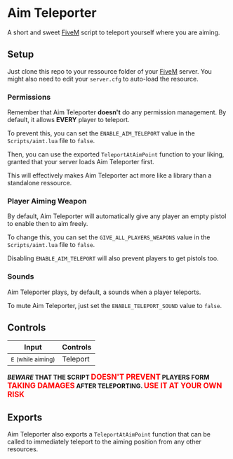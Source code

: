 # Aim Teleporter #

A short and sweet [FiveM][5m] script to teleport yourself where you are aiming.

## Setup ##

Just clone this repo to your ressource folder of your [FiveM][5m] server. You might also need to edit your `server.cfg` to
auto-load the resource.

### Permissions ###

Remember that Aim Teleporter **doesn't** do any permission management. By default, it allows **EVERY** player to teleport.

To prevent this, you can set the `ENABLE_AIM_TELEPORT` value in the `Scripts/aimt.lua` file to `false`.

Then, you can use the exported `TeleportAtAimPoint` function to your liking, granted that your server loads Aim Teleporter
first.

This will effectively makes Aim Teleporter act more like a library than a standalone ressource.

### Player Aiming Weapon ###

By default, Aim Teleporter will automatically give any player an empty pistol to enable then to aim freely.

To change this, you can set the `GIVE_ALL_PLAYERS_WEAPONS` value in the `Scripts/aimt.lua` file to `false`.

Disabling `ENABLE_AIM_TELEPORT` will also prevent players to get pistols too.

### Sounds ###

Aim Teleporter plays, by default, a sounds when a player teleports.

To mute Aim Teleporter, just set the `ENABLE_TELEPORT_SOUND` value to `false`.

## Controls ##

| Input                                         | Controls      |
|-----------------------------------------------|---------------|
| <kbd>E</kbd> <small>(while aiming)</small>    |  Teleport     |

**_BEWARE_ THAT THE SCRIPT <big style="color:red">DOESN'T PREVENT</big> PLAYERS FORM <big style="color:red" >TAKING
DAMAGES</big> AFTER TELEPORTING. <big style="color:red">USE IT AT YOUR OWN RISK</big>**

## Exports ##

Aim Teleporter also exports a `TeleportAtAimPoint` function that can be called to immediately teleport to the aiming position
from any other resources.

[5m]: (https://fivem.net) "FiveM"